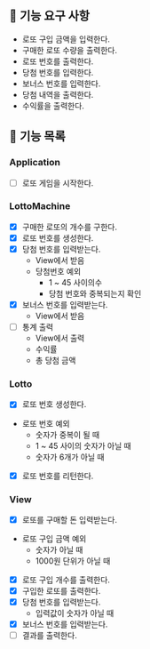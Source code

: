 ## 🚀 기능 요구 사항

- 로또 구입 금액을 입력한다.
- 구매한 로또 수량을 출력한다.
- 로또 번호를 출력한다.
- 당첨 번호를 입력한다.
- 보너스 번호를 입력한다.
- 당첨 내역을 출력한다.
- 수익률을 출력한다.

## 🚀 기능 목록

### Application

- [ ] 로또 게임을 시작한다.

### LottoMachine

- [x] 구매한 로또의 개수를 구한다.
- [x] 로또 번호를 생성한다.
- [x] 당첨 번호를 입력받는다.
  - View에서 받음
  - 당첨번호 예외
    - 1 ~ 45 사이의수
    - 당첨 번호와 중복되는지 확인
- [x] 보너스 번호를 입력받는다.
  - View에서 받음
- [ ] 통계 출력
  - View에서 출력
  - 수익률
  - 총 당첨 금액

### Lotto

- [x] 로또 번호 생성한다.
- 로또 번호 예외
  - 숫자가 중복이 될 때
  - 1 ~ 45 사이의 숫자가 아닐 때
  - 숫자가 6개가 아닐 때
- [x] 로또 번호를 리턴한다.

### View
- [x] 로또를 구매할 돈 입력받는다.
- 로또 구입 금액 예외
  - 숫자가 아닐 때
  - 1000원 단위가 아닐 때
- [x] 로또 구입 개수를 출력한다.
- [x] 구입한 로또를 출력한다.
- [x] 당첨 번호를 입력받는다.
  - 입력값이 숫자가 아닐 때
- [x] 보너스 번호를 입력받는다.
- [ ] 결과를 출력한다.
